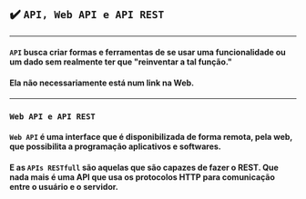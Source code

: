 ## ✔️ `API, Web API e API REST`
___
#### `API` busca criar formas e ferramentas de se usar uma  funcionalidade ou um dado sem realmente ter que "reinventar a tal função."
#### Ela não necessariamente está num link na Web.
___
### `Web API e API REST` 
#### `Web API` é uma interface que é disponibilizada de forma remota, pela web, que possibilita a programação aplicativos e softwares. 
#### E as `APIs RESTfull` são aquelas que são capazes de fazer o REST. Que nada mais é uma API que usa os protocolos HTTP para comunicação entre o usuário e o servidor.

